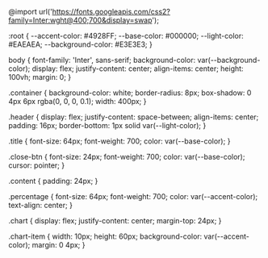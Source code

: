@import url('https://fonts.googleapis.com/css2?family=Inter:wght@400;700&display=swap');

:root {
  --accent-color: #4928FF;
  --base-color: #000000;
  --light-color: #EAEAEA;
  --background-color: #E3E3E3;
}

body {
  font-family: 'Inter', sans-serif;
  background-color: var(--background-color);
  display: flex;
  justify-content: center;
  align-items: center;
  height: 100vh;
  margin: 0;
}

.container {
  background-color: white;
  border-radius: 8px;
  box-shadow: 0 4px 6px rgba(0, 0, 0, 0.1);
  width: 400px;
}

.header {
  display: flex;
  justify-content: space-between;
  align-items: center;
  padding: 16px;
  border-bottom: 1px solid var(--light-color);
}

.title {
  font-size: 64px;
  font-weight: 700;
  color: var(--base-color);
}

.close-btn {
  font-size: 24px;
  font-weight: 700;
  color: var(--base-color);
  cursor: pointer;
}

.content {
  padding: 24px;
}

.percentage {
  font-size: 64px;
  font-weight: 700;
  color: var(--accent-color);
  text-align: center;
}

.chart {
  display: flex;
  justify-content: center;
  margin-top: 24px;
}

.chart-item {
  width: 10px;
  height: 60px;
  background-color: var(--accent-color);
  margin: 0 4px;
}

